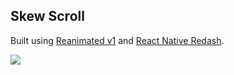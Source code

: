 ## Skew Scroll

Built using [Reanimated v1](https://github.com/software-mansion/react-native-reanimated) and [React Native Redash](https://github.com/wcandillon/react-native-redash).

![](https://media.giphy.com/media/d89LlMi6o1r0GVMF5o/giphy.gif)
